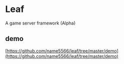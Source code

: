 Leaf
====
A game server framework (Alpha)

demo
----

[https://github.com/name5566/leaf/tree/master/demo](https://github.com/name5566/leaf/tree/master/demo)
